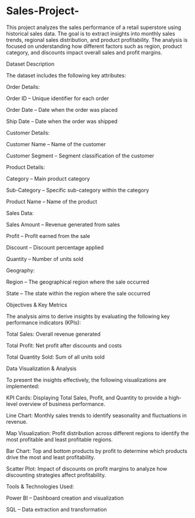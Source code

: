 # Sales-Project- 
This project analyzes the sales performance of a retail superstore using historical sales data. The goal is to extract insights into monthly sales trends, regional sales distribution, and product profitability. The analysis is focused on understanding how different factors such as region, product category, and discounts impact overall sales and profit margins.

Dataset Description

The dataset includes the following key attributes:

Order Details:

Order ID – Unique identifier for each order

Order Date – Date when the order was placed

Ship Date – Date when the order was shipped

Customer Details:

Customer Name – Name of the customer

Customer Segment – Segment classification of the customer

Product Details:

Category – Main product category

Sub-Category – Specific sub-category within the category

Product Name – Name of the product

Sales Data:

Sales Amount – Revenue generated from sales

Profit – Profit earned from the sale

Discount – Discount percentage applied

Quantity – Number of units sold

Geography:

Region – The geographical region where the sale occurred

State – The state within the region where the sale occurred

Objectives & Key Metrics

The analysis aims to derive insights by evaluating the following key performance indicators (KPIs):

Total Sales: Overall revenue generated

Total Profit: Net profit after discounts and costs

Total Quantity Sold: Sum of all units sold

Data Visualization & Analysis

To present the insights effectively, the following visualizations are implemented:

KPI Cards: Displaying Total Sales, Profit, and Quantity to provide a high-level overview of business performance.

Line Chart: Monthly sales trends to identify seasonality and fluctuations in revenue.

Map Visualization: Profit distribution across different regions to identify the most profitable and least profitable regions.

Bar Chart: Top and bottom products by profit to determine which products drive the most and least profitability.

Scatter Plot: Impact of discounts on profit margins to analyze how discounting strategies affect profitability.

Tools & Technologies Used: 

Power BI – Dashboard creation and visualization



SQL – Data extraction and transformation
